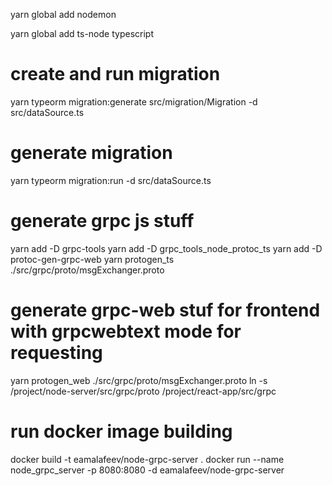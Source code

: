 yarn global add nodemon

yarn global add ts-node typescript


# create and run migration
yarn typeorm migration:generate src/migration/Migration -d src/dataSource.ts

# generate migration
yarn typeorm migration:run -d src/dataSource.ts

# generate grpc js stuff
yarn add -D grpc-tools
yarn add -D grpc_tools_node_protoc_ts
yarn add -D protoc-gen-grpc-web
yarn protogen_ts ./src/grpc/proto/msgExchanger.proto
# generate grpc-web stuf for frontend with grpcwebtext mode for requesting
yarn protogen_web ./src/grpc/proto/msgExchanger.proto
ln -s /project/node-server/src/grpc/proto /project/react-app/src/grpc

# run docker image building
docker build -t eamalafeev/node-grpc-server .
docker run --name node_grpc_server -p 8080:8080 -d eamalafeev/node-grpc-server